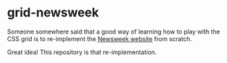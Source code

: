 # grid-newsweek

Someone somewhere said that a good way of learning how to play with the CSS grid is to re-implement the [Newsweek website](https://www.newsweek.com/) from scratch.

Great idea! This repository is that re-implementation.